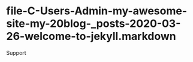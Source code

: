 # file-C-Users-Admin-my-awesome-site-my-20blog-_posts-2020-03-26-welcome-to-jekyll.markdown
Support
